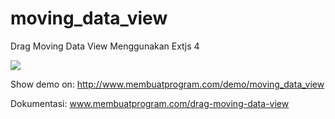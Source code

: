 moving_data_view
================

Drag Moving Data View Menggunakan Extjs 4

<img src="http://www.membuatprogram.com/demo/moving_data_view/screenshot.JPG" />

Show demo on: http://www.membuatprogram.com/demo/moving_data_view 

Dokumentasi: www.membuatprogram.com/drag-moving-data-view
